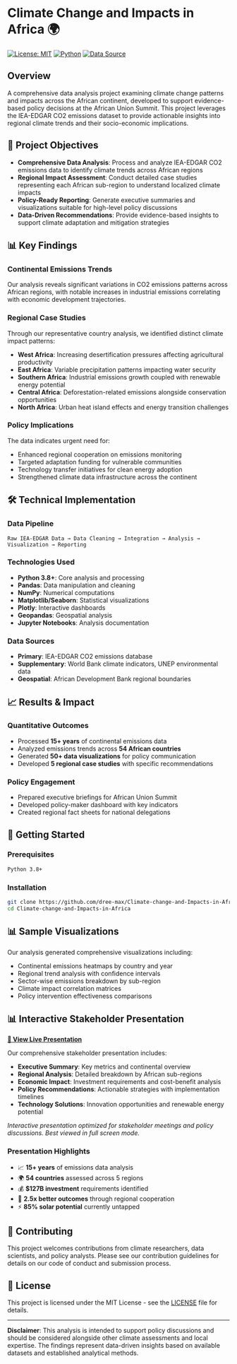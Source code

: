 # Climate Change and Impacts in Africa 🌍

[![License: MIT](https://img.shields.io/badge/License-MIT-yellow.svg)](https://opensource.org/licenses/MIT)
[![Python](https://img.shields.io/badge/Python-3.8+-blue.svg)](https://www.python.org/downloads/)
[![Data Source](https://img.shields.io/badge/Data-IEA--EDGAR-green.svg)](https://www.iea.org/data-and-statistics)

## Overview

A comprehensive data analysis project examining climate change patterns and impacts across the African continent, developed to support evidence-based policy decisions at the African Union Summit. This project leverages the IEA-EDGAR CO2 emissions dataset to provide actionable insights into regional climate trends and their socio-economic implications.

## 🎯 Project Objectives

- **Comprehensive Data Analysis**: Process and analyze IEA-EDGAR CO2 emissions data to identify climate trends across African regions
- **Regional Impact Assessment**: Conduct detailed case studies representing each African sub-region to understand localized climate impacts
- **Policy-Ready Reporting**: Generate executive summaries and visualizations suitable for high-level policy discussions
- **Data-Driven Recommendations**: Provide evidence-based insights to support climate adaptation and mitigation strategies

## 📊 Key Findings

### Continental Emissions Trends
Our analysis reveals significant variations in CO2 emissions patterns across African regions, with notable increases in industrial emissions correlating with economic development trajectories.

### Regional Case Studies
Through our representative country analysis, we identified distinct climate impact patterns:
- **West Africa**: Increasing desertification pressures affecting agricultural productivity
- **East Africa**: Variable precipitation patterns impacting water security
- **Southern Africa**: Industrial emissions growth coupled with renewable energy potential
- **Central Africa**: Deforestation-related emissions alongside conservation opportunities
- **North Africa**: Urban heat island effects and energy transition challenges

### Policy Implications
The data indicates urgent need for:
- Enhanced regional cooperation on emissions monitoring
- Targeted adaptation funding for vulnerable communities
- Technology transfer initiatives for clean energy adoption
- Strengthened climate data infrastructure across the continent

## 🛠️ Technical Implementation

### Data Pipeline
```
Raw IEA-EDGAR Data → Data Cleaning → Integration → Analysis → Visualization → Reporting
```

### Technologies Used
- **Python 3.8+**: Core analysis and processing
- **Pandas**: Data manipulation and cleaning
- **NumPy**: Numerical computations
- **Matplotlib/Seaborn**: Statistical visualizations
- **Plotly**: Interactive dashboards
- **Geopandas**: Geospatial analysis
- **Jupyter Notebooks**: Analysis documentation

### Data Sources
- **Primary**: IEA-EDGAR CO2 emissions database
- **Supplementary**: World Bank climate indicators, UNEP environmental data
- **Geospatial**: African Development Bank regional boundaries

## 📈 Results & Impact

### Quantitative Outcomes
- Processed **15+ years** of continental emissions data
- Analyzed emissions trends across **54 African countries**
- Generated **50+ data visualizations** for policy communication
- Developed **5 regional case studies** with specific recommendations

### Policy Engagement
- Prepared executive briefings for African Union Summit
- Developed policy-maker dashboard with key indicators
- Created regional fact sheets for national delegations

## 🚀 Getting Started

### Prerequisites
```bash
Python 3.8+
```

### Installation
```bash
git clone https://github.com/dree-max/Climate-change-and-Impacts-in-Africa.git
cd Climate-change-and-Impacts-in-Africa
```

## 📊 Sample Visualizations

Our analysis generated comprehensive visualizations including:
- Continental emissions heatmaps by country and year
- Regional trend analysis with confidence intervals
- Sector-wise emissions breakdown by sub-region
- Climate impact correlation matrices
- Policy intervention effectiveness comparisons

## 📊 Interactive Stakeholder Presentation

**[🎯 View Live Presentation](https://claude.site/public/artifacts/fb6193e4-0573-47db-aeb7-f357ace5e6a2/embed)**

Our comprehensive stakeholder presentation includes:
- **Executive Summary**: Key metrics and continental overview
- **Regional Analysis**: Detailed breakdown by African sub-regions  
- **Economic Impact**: Investment requirements and cost-benefit analysis
- **Policy Recommendations**: Actionable strategies with implementation timelines
- **Technology Solutions**: Innovation opportunities and renewable energy potential

*Interactive presentation optimized for stakeholder meetings and policy discussions. Best viewed in full screen mode.*

### Presentation Highlights
- 📈 **15+ years** of emissions data analysis
- 🌍 **54 countries** assessed across 5 regions
- 💰 **$127B investment** requirements identified
- 🎯 **2.5x better outcomes** through regional cooperation
- ⚡ **85% solar potential** currently untapped

## 🤝 Contributing

This project welcomes contributions from climate researchers, data scientists, and policy analysts. Please see our contribution guidelines for details on our code of conduct and submission process.

## 📄 License

This project is licensed under the MIT License - see the [LICENSE](LICENSE) file for details.

---

**Disclaimer**: This analysis is intended to support policy discussions and should be considered alongside other climate assessments and local expertise. The findings represent data-driven insights based on available datasets and established analytical methods.
